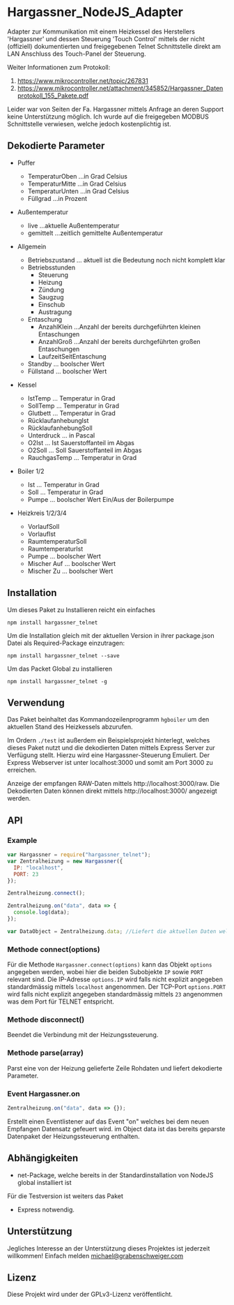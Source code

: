 # Hargassner_NodeJS_Adapter

Adapter zur Kommunikation mit einem Heizkessel des Herstellers 'Hargassner' und dessen Steuerung 'Touch Control' mittels der nicht (offiziell) dokumentierten und freigegebenen Telnet Schnittstelle direkt am LAN Anschluss des Touch-Panel der Steuerung.

Weiter Informationen zum Protokoll:

1. https://www.mikrocontroller.net/topic/267831
2. https://www.mikrocontroller.net/attachment/345852/Hargassner_Datenprotokoll_155_Pakete.pdf

Leider war von Seiten der Fa. Hargassner mittels Anfrage an deren Support keine Unterstützung möglich.
Ich wurde auf die freigegeben MODBUS Schnittstelle verwiesen, welche jedoch kostenplichtig ist.

## Dekodierte Parameter

- Puffer

  - TemperaturOben ...in Grad Celsius
  - TemperaturMitte ...in Grad Celsius
  - TemperaturUnten ...in Grad Celsius
  - Füllgrad ...in Prozent

- Außentemperatur

  - live ...aktuelle Außentemperatur
  - gemittelt ...zeitlich gemittelte Außentemperatur

- Allgemein
  - Betriebszustand ... aktuell ist die Bedeutung noch nicht komplett klar
  - Betriebsstunden
    - Steuerung
    - Heizung
    - Zündung
    - Saugzug
    - Einschub
    - Austragung
  - Entaschung
    - AnzahlKlein ...Anzahl der bereits durchgeführten kleinen Entaschungen
    - AnzahlGroß ...Anzahl der bereits durchgeführten großen Entaschungen
    - LaufzeitSeitEntaschung
  - Standby ... boolscher Wert
  - Füllstand ... boolscher Wert
- Kessel

  - IstTemp ... Temperatur in Grad
  - SollTemp ... Temperatur in Grad
  - Glutbett ... Temperatur in Grad
  - RücklaufanhebungIst
  - RücklaufanhebungSoll
  - Unterdruck ... in Pascal
  - O2Ist ... Ist Sauerstoffanteil im Abgas
  - O2Soll ... Soll Sauerstoffanteil im Abgas
  - RauchgasTemp ... Temperatur in Grad

- Boiler 1/2

  - Ist ... Temperatur in Grad
  - Soll ... Temperatur in Grad
  - Pumpe ... boolscher Wert Ein/Aus der Boilerpumpe

- Heizkreis 1/2/3/4
  - VorlaufSoll
  - VorlaufIst
  - RaumtemperaturSoll
  - RaumtemperaturIst
  - Pumpe ... boolscher Wert
  - Mischer Auf ... boolscher Wert
  - Mischer Zu ... boolscher Wert

## Installation

Um dieses Paket zu Installieren reicht ein einfaches

```
npm install hargassner_telnet
```

Um die Installation gleich mit der aktuellen Version in ihrer package.json Datei als Required-Package einzutragen:

```
npm install hargassner_telnet --save
```

Um das Packet Global zu installieren

```
npm install hargassner_telnet -g
```

## Verwendung

Das Paket beinhaltet das Kommandozeilenprogramm `hgboiler` um den aktuellen Stand des Heizkessels abzurufen.

Im Ordern `./test` ist außerdem ein Beispielsprojekt hinterlegt, welches dieses Paket nutzt und die dekodierten Daten mittels Express Server zur Verfügung stellt.
Hierzu wird eine Hargassner-Steuerung Emuliert.
Der Express Webserver ist unter localhost:3000 und somit am Port 3000 zu erreichen.

Anzeige der empfangen RAW-Daten mittels http://localhost:3000/raw.
Die Dekodierten Daten können direkt mittels http://localhost:3000/ angezeigt werden.

## API

### Example

```javascript
var Hargassner = require("hargassner_telnet");
var Zentralheizung = new Hargassner({
  IP: "localhost",
  PORT: 23
});

Zentralheizung.connect();

Zentralheizung.on("data", data => {
  console.log(data);
});

var DataObject = Zentralheizung.data; //Liefert die aktuellen Daten welche aus dem Datensatz extrahiert wurden.
```

### Methode connect(options)

Für die Methode `Hargassner.connect(options)` kann das Objekt `options` angegeben werden, wobei hier die beiden Subobjekte `IP` sowie `PORT` relevant sind.
Die IP-Adresse `options.IP` wird falls nicht explizit angegeben standardmässig mittels `localhost` angenommen.
Der TCP-Port `options.PORT` wird falls nicht explizit angegeben standardmässig mittels `23` angenommen was dem Port für TELNET entspricht.

### Methode disconnect()

Beendet die Verbindung mit der Heizungssteuerung.

### Methode parse(array)

Parst eine von der Heizung gelieferte Zeile Rohdaten und liefert dekodierte Parameter.

### Event Hargassner.on

```javascript
Zentralheizung.on("data", data => {});
```

Erstellt einen Eventlistener auf das Event "on" welches bei dem neuen Empfangen Datensatz gefeuert wird.
im Object data ist das bereits geparste Datenpaket der Heizungssteuerung enthalten.

## Abhängigkeiten

- net-Package, welche bereits in der Standardinstallation von NodeJS global installiert ist

Für die Testversion ist weiters das Paket

- Express
  notwendig.

## Unterstützung

Jegliches Interesse an der Unterstützung dieses Projektes ist jederzeit willkommen!
Einfach melden michael@grabenschweiger.com

## Lizenz
Diese Projekt wird under der GPLv3-Lizenz veröffentlicht.
